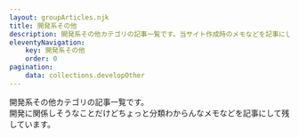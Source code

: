 ```yaml
---
layout: groupArticles.njk
title: 開発系その他
description: 開発系その他カテゴリの記事一覧です。当サイト作成時のメモなどを記事にして残しています。
eleventyNavigation:
    key: 開発系その他
    order: 0
pagination:
    data: collections.developOther
---
```


開発系その他カテゴリの記事一覧です。  
開発に関係しそうなことだけどちょっと分類わからんなメモなどを記事にして残しています。
